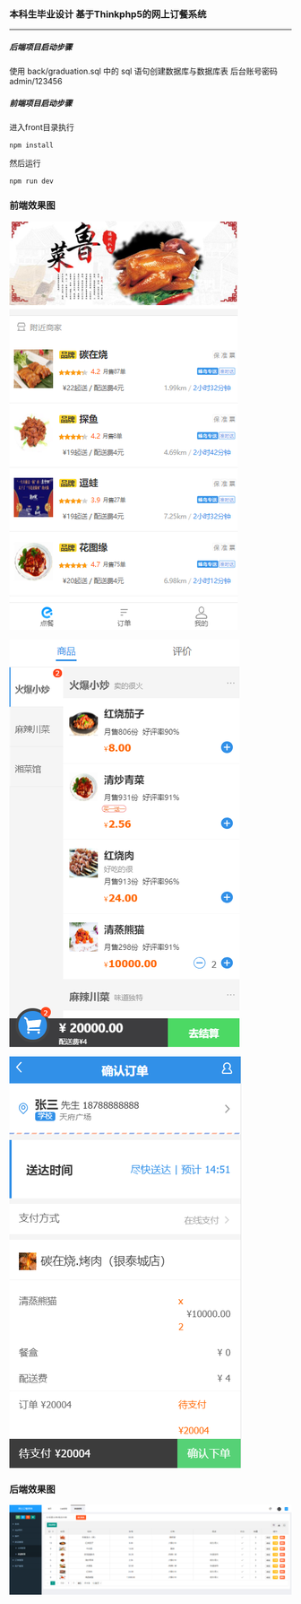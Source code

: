 ### 本科生毕业设计 基于Thinkphp5的网上订餐系统

------

##### 后端项目启动步骤

使用 back/graduation.sql 中的 sql 语句创建数据库与数据库表 后台账号密码  admin/123456

##### 前端项目启动步骤

进入front目录执行
~~~
npm install
~~~

然后运行
~~~
npm run dev
~~~

### 前端效果图

![](https://github.com/lhbyllcl2/graduation/blob/master/picture/20190704134226.png)   
 
![](https://github.com/lhbyllcl2/graduation/blob/master/picture/20190704134327.png)

![](https://github.com/lhbyllcl2/graduation/blob/master/picture/20190704135212.png)

### 后端效果图

![](https://github.com/lhbyllcl2/graduation/blob/master/picture/20190704145038.png)